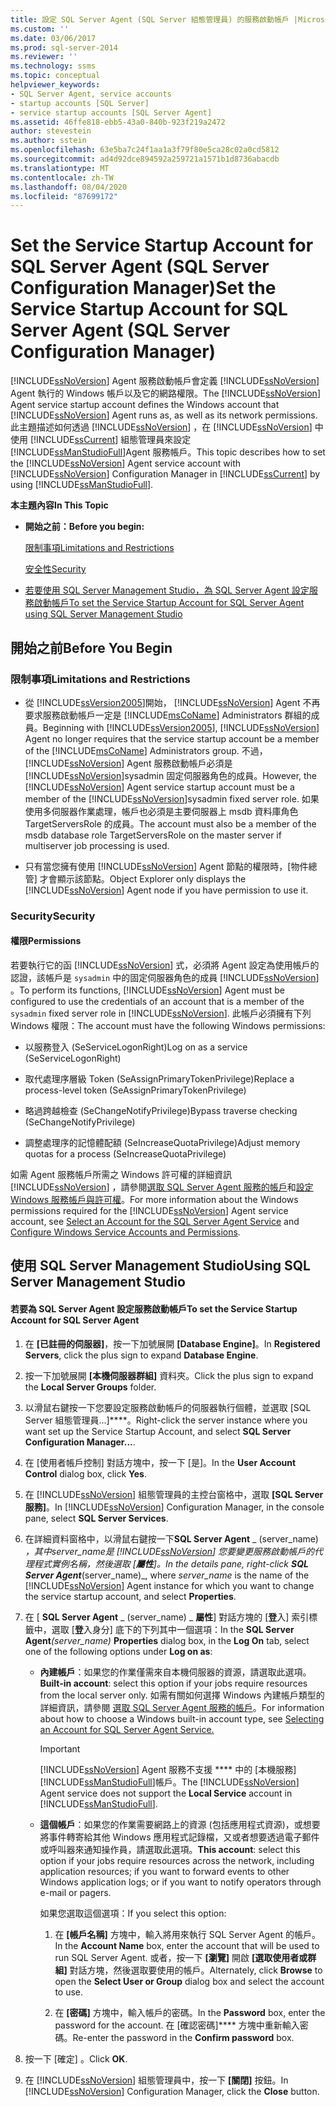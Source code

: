 ```yaml
---
title: 設定 SQL Server Agent (SQL Server 組態管理員) 的服務啟動帳戶 |Microsoft Docs
ms.custom: ''
ms.date: 03/06/2017
ms.prod: sql-server-2014
ms.reviewer: ''
ms.technology: ssms
ms.topic: conceptual
helpviewer_keywords:
- SQL Server Agent, service accounts
- startup accounts [SQL Server]
- service startup accounts [SQL Server Agent]
ms.assetid: 46ffe818-ebb5-43a0-840b-923f219a2472
author: stevestein
ms.author: sstein
ms.openlocfilehash: 63e5ba7c24f1aa1a3f79f80e5ca28c02a0cd5812
ms.sourcegitcommit: ad4d92dce894592a259721a1571b1d8736abacdb
ms.translationtype: MT
ms.contentlocale: zh-TW
ms.lasthandoff: 08/04/2020
ms.locfileid: "87699172"
---
```

# <a name="set-the-service-startup-account-for-sql-server-agent-sql-server-configuration-manager"></a><span data-ttu-id="7aa6f-102">Set the Service Startup Account for SQL Server Agent (SQL Server Configuration Manager)</span><span class="sxs-lookup"><span data-stu-id="7aa6f-102">Set the Service Startup Account for SQL Server Agent (SQL Server Configuration Manager)</span></span>
  <span data-ttu-id="7aa6f-103">[!INCLUDE[ssNoVersion](../../includes/ssnoversion-md.md)] Agent 服務啟動帳戶會定義 [!INCLUDE[ssNoVersion](../../includes/ssnoversion-md.md)] Agent 執行的 Windows 帳戶以及它的網路權限。</span><span class="sxs-lookup"><span data-stu-id="7aa6f-103">The [!INCLUDE[ssNoVersion](../../includes/ssnoversion-md.md)] Agent service startup account defines the Windows account that [!INCLUDE[ssNoVersion](../../includes/ssnoversion-md.md)] Agent runs as, as well as its network permissions.</span></span> <span data-ttu-id="7aa6f-104">此主題描述如何透過 [!INCLUDE[ssNoVersion](../../includes/ssnoversion-md.md)] ，在 [!INCLUDE[ssNoVersion](../../includes/ssnoversion-md.md)] 中使用 [!INCLUDE[ssCurrent](../../includes/sscurrent-md.md)] 組態管理員來設定 [!INCLUDE[ssManStudioFull](../../includes/ssmanstudiofull-md.md)]Agent 服務帳戶。</span><span class="sxs-lookup"><span data-stu-id="7aa6f-104">This topic describes how to set the [!INCLUDE[ssNoVersion](../../includes/ssnoversion-md.md)] Agent service account with [!INCLUDE[ssNoVersion](../../includes/ssnoversion-md.md)] Configuration Manager in [!INCLUDE[ssCurrent](../../includes/sscurrent-md.md)] by using [!INCLUDE[ssManStudioFull](../../includes/ssmanstudiofull-md.md)].</span></span>  
  
 <span data-ttu-id="7aa6f-105">**本主題內容**</span><span class="sxs-lookup"><span data-stu-id="7aa6f-105">**In This Topic**</span></span>  
  
-   <span data-ttu-id="7aa6f-106">**開始之前：**</span><span class="sxs-lookup"><span data-stu-id="7aa6f-106">**Before you begin:**</span></span>  
  
     [<span data-ttu-id="7aa6f-107">限制事項</span><span class="sxs-lookup"><span data-stu-id="7aa6f-107">Limitations and Restrictions</span></span>](#Restrictions)  
  
     [<span data-ttu-id="7aa6f-108">安全性</span><span class="sxs-lookup"><span data-stu-id="7aa6f-108">Security</span></span>](#Security)  
  
-   [<span data-ttu-id="7aa6f-109">若要使用 SQL Server Management Studio，為 SQL Server Agent 設定服務啟動帳戶</span><span class="sxs-lookup"><span data-stu-id="7aa6f-109">To set the Service Startup Account for SQL Server Agent using SQL Server Management Studio</span></span>](#SSMSProcedure)  
  
##  <a name="before-you-begin"></a><a name="BeforeYouBegin"></a> <span data-ttu-id="7aa6f-110">開始之前</span><span class="sxs-lookup"><span data-stu-id="7aa6f-110">Before You Begin</span></span>  
  
###  <a name="limitations-and-restrictions"></a><a name="Restrictions"></a> <span data-ttu-id="7aa6f-111">限制事項</span><span class="sxs-lookup"><span data-stu-id="7aa6f-111">Limitations and Restrictions</span></span>  
  
-   <span data-ttu-id="7aa6f-112">從 [!INCLUDE[ssVersion2005](../../includes/ssversion2005-md.md)]開始， [!INCLUDE[ssNoVersion](../../includes/ssnoversion-md.md)] Agent 不再要求服務啟動帳戶一定是 [!INCLUDE[msCoName](../../includes/msconame-md.md)] Administrators 群組的成員。</span><span class="sxs-lookup"><span data-stu-id="7aa6f-112">Beginning with [!INCLUDE[ssVersion2005](../../includes/ssversion2005-md.md)], [!INCLUDE[ssNoVersion](../../includes/ssnoversion-md.md)] Agent no longer requires that the service startup account be a member of the [!INCLUDE[msCoName](../../includes/msconame-md.md)] Administrators group.</span></span> <span data-ttu-id="7aa6f-113">不過， [!INCLUDE[ssNoVersion](../../includes/ssnoversion-md.md)] Agent 服務啟動帳戶必須是 [!INCLUDE[ssNoVersion](../../includes/ssnoversion-md.md)]sysadmin 固定伺服器角色的成員。</span><span class="sxs-lookup"><span data-stu-id="7aa6f-113">However, the [!INCLUDE[ssNoVersion](../../includes/ssnoversion-md.md)] Agent service startup account must be a member of the [!INCLUDE[ssNoVersion](../../includes/ssnoversion-md.md)]sysadmin fixed server role.</span></span> <span data-ttu-id="7aa6f-114">如果使用多伺服器作業處理，帳戶也必須是主要伺服器上 msdb 資料庫角色 TargetServersRole 的成員。</span><span class="sxs-lookup"><span data-stu-id="7aa6f-114">The account must also be a member of the msdb database role TargetServersRole on the master server if multiserver job processing is used.</span></span>  
  
-   <span data-ttu-id="7aa6f-115">只有當您擁有使用 [!INCLUDE[ssNoVersion](../../includes/ssnoversion-md.md)] Agent 節點的權限時，[物件總管] 才會顯示該節點。</span><span class="sxs-lookup"><span data-stu-id="7aa6f-115">Object Explorer only displays the [!INCLUDE[ssNoVersion](../../includes/ssnoversion-md.md)] Agent node if you have permission to use it.</span></span>  
  
###  <a name="security"></a><a name="Security"></a> <span data-ttu-id="7aa6f-116">Security</span><span class="sxs-lookup"><span data-stu-id="7aa6f-116">Security</span></span>  
  
####  <a name="permissions"></a><a name="Permissions"></a> <span data-ttu-id="7aa6f-117">權限</span><span class="sxs-lookup"><span data-stu-id="7aa6f-117">Permissions</span></span>  
 <span data-ttu-id="7aa6f-118">若要執行它的函 [!INCLUDE[ssNoVersion](../../includes/ssnoversion-md.md)] 式，必須將 Agent 設定為使用帳戶的認證，該帳戶是 `sysadmin` 中的固定伺服器角色的成員 [!INCLUDE[ssNoVersion](../../includes/ssnoversion-md.md)] 。</span><span class="sxs-lookup"><span data-stu-id="7aa6f-118">To perform its functions, [!INCLUDE[ssNoVersion](../../includes/ssnoversion-md.md)] Agent must be configured to use the credentials of an account that is a member of the `sysadmin` fixed server role in [!INCLUDE[ssNoVersion](../../includes/ssnoversion-md.md)].</span></span> <span data-ttu-id="7aa6f-119">此帳戶必須擁有下列 Windows 權限：</span><span class="sxs-lookup"><span data-stu-id="7aa6f-119">The account must have the following Windows permissions:</span></span>  
  
-   <span data-ttu-id="7aa6f-120">以服務登入 (SeServiceLogonRight)</span><span class="sxs-lookup"><span data-stu-id="7aa6f-120">Log on as a service (SeServiceLogonRight)</span></span>  
  
-   <span data-ttu-id="7aa6f-121">取代處理序層級 Token (SeAssignPrimaryTokenPrivilege)</span><span class="sxs-lookup"><span data-stu-id="7aa6f-121">Replace a process-level token (SeAssignPrimaryTokenPrivilege)</span></span>  
  
-   <span data-ttu-id="7aa6f-122">略過跨越檢查 (SeChangeNotifyPrivilege)</span><span class="sxs-lookup"><span data-stu-id="7aa6f-122">Bypass traverse checking (SeChangeNotifyPrivilege)</span></span>  
  
-   <span data-ttu-id="7aa6f-123">調整處理序的記憶體配額 (SeIncreaseQuotaPrivilege)</span><span class="sxs-lookup"><span data-stu-id="7aa6f-123">Adjust memory quotas for a process (SeIncreaseQuotaPrivilege)</span></span>  
  
 <span data-ttu-id="7aa6f-124">如需 Agent 服務帳戶所需之 Windows 許可權的詳細資訊 [!INCLUDE[ssNoVersion](../../includes/ssnoversion-md.md)] ，請參閱[選取 SQL Server Agent 服務的帳戶](select-an-account-for-the-sql-server-agent-service.md)和[設定 Windows 服務帳戶與許可權](../../database-engine/configure-windows/configure-windows-service-accounts-and-permissions.md)。</span><span class="sxs-lookup"><span data-stu-id="7aa6f-124">For more information about the Windows permissions required for the [!INCLUDE[ssNoVersion](../../includes/ssnoversion-md.md)] Agent service account, see [Select an Account for the SQL Server Agent Service](select-an-account-for-the-sql-server-agent-service.md) and [Configure Windows Service Accounts and Permissions](../../database-engine/configure-windows/configure-windows-service-accounts-and-permissions.md).</span></span>  
  
##  <a name="using-sql-server-management-studio"></a><a name="SSMSProcedure"></a> <span data-ttu-id="7aa6f-125">使用 SQL Server Management Studio</span><span class="sxs-lookup"><span data-stu-id="7aa6f-125">Using SQL Server Management Studio</span></span>  
  
#### <a name="to-set-the-service-startup-account-for-sql-server-agent"></a><span data-ttu-id="7aa6f-126">若要為 SQL Server Agent 設定服務啟動帳戶</span><span class="sxs-lookup"><span data-stu-id="7aa6f-126">To set the Service Startup Account for SQL Server Agent</span></span>  
  
1.  <span data-ttu-id="7aa6f-127">在 **[已註冊的伺服器]**，按一下加號展開 **[Database Engine]**。</span><span class="sxs-lookup"><span data-stu-id="7aa6f-127">In **Registered Servers**, click the plus sign to expand **Database Engine**.</span></span>  
  
2.  <span data-ttu-id="7aa6f-128">按一下加號展開 **[本機伺服器群組]** 資料夾。</span><span class="sxs-lookup"><span data-stu-id="7aa6f-128">Click the plus sign to expand the **Local Server Groups** folder.</span></span>  
  
3.  <span data-ttu-id="7aa6f-129">以滑鼠右鍵按一下您要設定服務啟動帳戶的伺服器執行個體，並選取 [SQL Server 組態管理員...]\*\*\*\*。</span><span class="sxs-lookup"><span data-stu-id="7aa6f-129">Right-click the server instance where you want set up the Service Startup Account, and select **SQL Server Configuration Manager...**.</span></span>  
  
4.  <span data-ttu-id="7aa6f-130">在 [使用者帳戶控制] 對話方塊中，按一下 [是]。</span><span class="sxs-lookup"><span data-stu-id="7aa6f-130">In the **User Account Control** dialog box, click **Yes**.</span></span>  
  
5.  <span data-ttu-id="7aa6f-131">在 [!INCLUDE[ssNoVersion](../../includes/ssnoversion-md.md)] 組態管理員的主控台窗格中，選取 **[SQL Server 服務]**。</span><span class="sxs-lookup"><span data-stu-id="7aa6f-131">In [!INCLUDE[ssNoVersion](../../includes/ssnoversion-md.md)] Configuration Manager, in the console pane, select **SQL Server Services**.</span></span>  
  
6.  <span data-ttu-id="7aa6f-132">在詳細資料窗格中，以滑鼠右鍵按一下**SQL Server Agent** _ (server_name) _，其中*server_name*是 [!INCLUDE[ssNoVersion](../../includes/ssnoversion-md.md)] 您要變更服務啟動帳戶的代理程式實例名稱，然後選取 [**屬性**]。</span><span class="sxs-lookup"><span data-stu-id="7aa6f-132">In the details pane, right-click **SQL Server Agent**_(server_name)_, where *server_name* is the name of the [!INCLUDE[ssNoVersion](../../includes/ssnoversion-md.md)] Agent instance for which you want to change the service startup account, and select **Properties**.</span></span>  
  
7.  <span data-ttu-id="7aa6f-133">在 [ **SQL Server Agent** _ (server_name) _ **屬性**] 對話方塊的 [**登**入] 索引標籤中，選取 [**登**入身分] 底下的下列其中一個選項：</span><span class="sxs-lookup"><span data-stu-id="7aa6f-133">In the **SQL Server Agent**_(server_name)_ **Properties** dialog box, in the **Log On** tab, select one of the following options under **Log on as**:</span></span>  
  
    -   <span data-ttu-id="7aa6f-134">**內建帳戶**：如果您的作業僅需來自本機伺服器的資源，請選取此選項。</span><span class="sxs-lookup"><span data-stu-id="7aa6f-134">**Built-in account**: select this option if your jobs require resources from the local server only.</span></span> <span data-ttu-id="7aa6f-135">如需有關如何選擇 Windows 內建帳戶類型的詳細資訊，請參閱 [選取 SQL Server Agent 服務的帳戶](https://msdn.microsoft.com/library/ms191543.aspx)。</span><span class="sxs-lookup"><span data-stu-id="7aa6f-135">For information about how to choose a Windows built-in account type, see [Selecting an Account for SQL Server Agent Service.](https://msdn.microsoft.com/library/ms191543.aspx)</span></span>  
  
        > [!IMPORTANT]  
        >  <span data-ttu-id="7aa6f-136">[!INCLUDE[ssNoVersion](../../includes/ssnoversion-md.md)] Agent 服務不支援 \*\*\*\* 中的 [本機服務] [!INCLUDE[ssManStudioFull](../../includes/ssmanstudiofull-md.md)]帳戶。</span><span class="sxs-lookup"><span data-stu-id="7aa6f-136">The [!INCLUDE[ssNoVersion](../../includes/ssnoversion-md.md)] Agent service does not support the **Local Service** account in [!INCLUDE[ssManStudioFull](../../includes/ssmanstudiofull-md.md)].</span></span>  
  
    -   <span data-ttu-id="7aa6f-137">**這個帳戶**：如果您的作業需要網路上的資源 (包括應用程式資源)，或想要將事件轉寄給其他 Windows 應用程式記錄檔，又或者想要透過電子郵件或呼叫器來通知操作員，請選取此選項。</span><span class="sxs-lookup"><span data-stu-id="7aa6f-137">**This account**: select this option if your jobs require resources across the network, including application resources; if you want to forward events to other Windows application logs; or if you want to notify operators through e-mail or pagers.</span></span>  
  
         <span data-ttu-id="7aa6f-138">如果您選取這個選項：</span><span class="sxs-lookup"><span data-stu-id="7aa6f-138">If you select this option:</span></span>  
  
        1.  <span data-ttu-id="7aa6f-139">在 **[帳戶名稱]** 方塊中，輸入將用來執行 SQL Server Agent 的帳戶。</span><span class="sxs-lookup"><span data-stu-id="7aa6f-139">In the **Account Name** box, enter the account that will be used to run SQL Server Agent.</span></span> <span data-ttu-id="7aa6f-140">或者，按一下 **[瀏覽]** 開啟 **[選取使用者或群組]** 對話方塊，然後選取要使用的帳戶。</span><span class="sxs-lookup"><span data-stu-id="7aa6f-140">Alternately, click **Browse** to open the **Select User or Group** dialog box and select the account to use.</span></span>  
  
        2.  <span data-ttu-id="7aa6f-141">在 **[密碼]** 方塊中，輸入帳戶的密碼。</span><span class="sxs-lookup"><span data-stu-id="7aa6f-141">In the **Password** box, enter the password for the account.</span></span> <span data-ttu-id="7aa6f-142">在 [確認密碼]\*\*\*\* 方塊中重新輸入密碼。</span><span class="sxs-lookup"><span data-stu-id="7aa6f-142">Re-enter the password in the **Confirm password** box.</span></span>  
  
8.  <span data-ttu-id="7aa6f-143">按一下 [確定]  。</span><span class="sxs-lookup"><span data-stu-id="7aa6f-143">Click **OK**.</span></span>  
  
9. <span data-ttu-id="7aa6f-144">在 [!INCLUDE[ssNoVersion](../../includes/ssnoversion-md.md)] 組態管理員中，按一下 **[關閉]** 按鈕。</span><span class="sxs-lookup"><span data-stu-id="7aa6f-144">In [!INCLUDE[ssNoVersion](../../includes/ssnoversion-md.md)] Configuration Manager, click the **Close** button.</span></span>  
  
  
